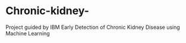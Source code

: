 # Chronic-kidney-
 Project guided by IBM
Early Detection of Chronic Kidney Disease using Machine Learning
